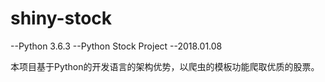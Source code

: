 # shiny-stock

--Python 3.6.3
--Python Stock Project
--2018.01.08

本项目基于Python的开发语言的架构优势，以爬虫的模板功能爬取优质的股票。
